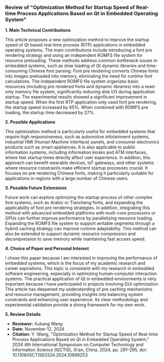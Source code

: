 ### Review of "Optimization Method for Startup Speed of Real-time Process Applications Based on Qt in Embedded Operating System"

**1. Main Technical Contributions**

This article proposes a new optimization method to improve the startup speed of Qt based real-time process (RTP) applications in embedded operating systems. The main contributions include introducing a font pre rendering strategy and using an independent ROMFS file system for resource preloading. These methods address common bottleneck issues in embedded systems, such as slow loading of Qt dynamic libraries and time-consuming Chinese font parsing. Font pre rendering converts Chinese fonts into images preloaded into memory, eliminating the need for runtime font calculations. The independent ROMFS file system organizes basic resources (including pre rendered fonts and dynamic libraries) into a read-only memory file system, significantly reducing disk I/O during application startup. The experimental results showed a significant improvement in startup speed. When the first RTP application only used font pre rendering, the startup speed increased by 65%. When combined with ROMFS pre loading, the startup time decreased by 27%.

**2. Possible Applications**

This optimization method is particularly useful for embedded systems that require high responsiveness, such as automotive infotainment systems, industrial HMI (Human Machine Interface) panels, and consumer electronics products such as smart appliances. It is also applicable to public information systems, including information kiosks and ATM interfaces, where fast startup times directly affect user experience. In addition, this approach can benefit wearable devices, IoT gateways, and other systems where resource constraints make efficient startup processes crucial. It focuses on pre rendering Chinese fonts, making it particularly suitable for applications in regions with a large number of Chinese users.

**3. Possible Future Extensions**

Future work can explore optimizing the startup process of other complex font systems, such as Arabic or Tiancheng fonts, and expanding the applicability of font pre rendering strategies. In addition, integrating this method with advanced embedded platforms with multi-core processors or GPUs can further improve performance by parallelizing resource loading. Expanding the ROMFS file system to support writable segments through a hybrid caching strategy can improve runtime adaptability. This method can also be extended to support dynamic resource compression and decompression to save memory while maintaining fast access speed.

**4. Choice of Paper and Personal Interest**

I chose this paper because I am interested in improving the performance of embedded systems, which is the focus of my academic research and career aspirations. This topic is consistent with my research in embedded software engineering, especially in optimizing human-computer interaction systems. The practical application of Qt in embedded environments is very important because I have participated in projects involving GUI optimization. This article has deepened my understanding of pre caching mechanisms and resource management, providing insights into balancing system constraints and enhancing user experience. Its clear methodology and experimental validation provide a strong framework for my own work.

**5. Review Details**

- **Reviewer:** Xukang Wang
- **Date:** November 12, 2024
- **Citation:** Y. Wang, "Optimization Method for Startup Speed of Real-time Process Applications Based on Qt in Embedded Operating System," 2024 4th International Symposium on Computer Technology and Information Science (ISCTIS), Xi’an, China, 2024, pp. 291–295, doi: 10.1109/ISCTIS63324.2024.10699253.